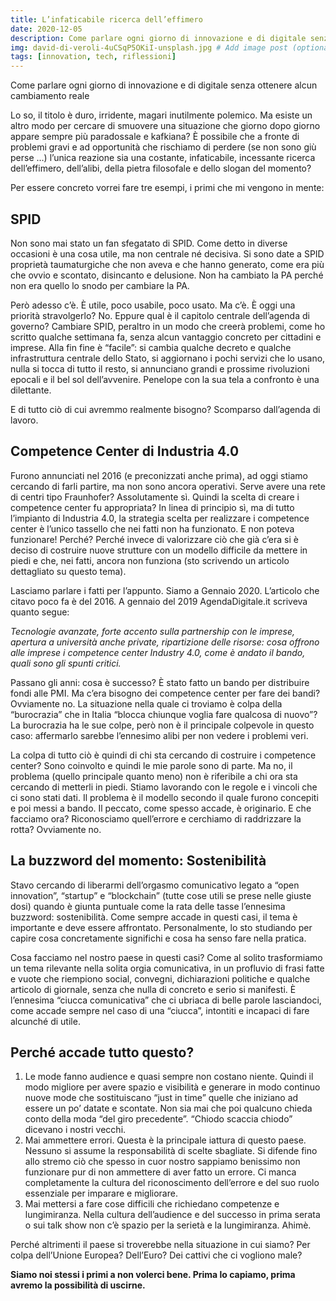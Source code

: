 ```yaml
---
title: L’infaticabile ricerca dell’effimero
date: 2020-12-05
description: Come parlare ogni giorno di innovazione e di digitale senza ottenere alcun cambiamento reale
img: david-di-veroli-4uCSqP5OKiI-unsplash.jpg # Add image post (optional)
tags: [innovation, tech, riflessioni]
---
```

Come parlare ogni giorno di innovazione e di digitale senza ottenere alcun cambiamento reale

Lo so, il titolo è duro, irridente, magari inutilmente polemico. Ma esiste un altro modo per cercare di smuovere una situazione che giorno dopo giorno appare sempre più paradossale e kafkiana? È possibile che a fronte di problemi gravi e ad opportunità che rischiamo di perdere (se non sono giù perse …) l’unica reazione sia una costante, infaticabile, incessante ricerca dell’effimero, dell’alibi, della pietra filosofale e dello slogan del momento?

Per essere concreto vorrei fare tre esempi, i primi che mi vengono in mente:

## SPID
Non sono mai stato un fan sfegatato di SPID. Come detto in diverse occasioni è una cosa utile, ma non centrale né decisiva. Si sono date a SPID proprietà taumaturgiche che non aveva e che hanno generato, come era più che ovvio e scontato, disincanto e delusione. Non ha cambiato la PA perché non era quello lo snodo per cambiare la PA.

Però adesso c’è. È utile, poco usabile, poco usato. Ma c’è. È oggi una priorità stravolgerlo? No. Eppure qual è il capitolo centrale dell’agenda di governo? Cambiare SPID, peraltro in un modo che creerà problemi, come ho scritto qualche settimana fa, senza alcun vantaggio concreto per cittadini e imprese. Alla fin fine è “facile”: si cambia qualche decreto e qualche infrastruttura centrale dello Stato, si aggiornano i pochi servizi che lo usano, nulla si tocca di tutto il resto, si annunciano grandi e prossime rivoluzioni epocali e il bel sol dell’avvenire. Penelope con la sua tela a confronto è una dilettante.

E di tutto ciò di cui avremmo realmente bisogno? Scomparso dall’agenda di lavoro.

## Competence Center di Industria 4.0
Furono annunciati nel 2016 (e preconizzati anche prima), ad oggi stiamo cercando di farli partire, ma non sono ancora operativi. Serve avere una rete di centri tipo Fraunhofer? Assolutamente sì. Quindi la scelta di creare i competence center fu appropriata? In linea di principio sì, ma di tutto l’impianto di Industria 4.0, la strategia scelta per realizzare i competence center è l’unico tassello che nei fatti non ha funzionato. E non poteva funzionare! Perché? Perché invece di valorizzare ciò che già c’era si è deciso di costruire nuove strutture con un modello difficile da mettere in piedi e che, nei fatti, ancora non funziona (sto scrivendo un articolo dettagliato su questo tema).

Lasciamo parlare i fatti per l’appunto. Siamo a Gennaio 2020. L’articolo che citavo poco fa è del 2016. A gennaio del 2019 AgendaDigitale.it scriveva quanto segue:

_Tecnologie avanzate, forte accento sulla partnership con le imprese, apertura a università anche private, ripartizione delle risorse: cosa offrono alle imprese i competence center Industry 4.0, come è andato il bando, quali sono gli spunti critici._

Passano gli anni: cosa è successo? È stato fatto un bando per distribuire fondi alle PMI. Ma c’era bisogno dei competence center per fare dei bandi? Ovviamente no. La situazione nella quale ci troviamo è colpa della “burocrazia” che in Italia “blocca chiunque voglia fare qualcosa di nuovo”? La burocrazia ha le sue colpe, però non è il principale colpevole in questo caso: affermarlo sarebbe l’ennesimo alibi per non vedere i problemi veri.

La colpa di tutto ciò è quindi di chi sta cercando di costruire i competence center? Sono coinvolto e quindi le mie parole sono di parte. Ma no, il problema (quello principale quanto meno) non è riferibile a chi ora sta cercando di metterli in piedi. Stiamo lavorando con le regole e i vincoli che ci sono stati dati. Il problema è il modello secondo il quale furono concepiti e poi messi a bando. Il peccato, come spesso accade, è originario. E che facciamo ora? Riconosciamo quell’errore e cerchiamo di raddrizzare la rotta? Ovviamente no.

## La buzzword del momento: Sostenibilità
Stavo cercando di liberarmi dell’orgasmo comunicativo legato a “open innovation”, “startup” e “blockchain” (tutte cose utili se prese nelle giuste dosi) quando è giunta puntuale come la rata delle tasse l’ennesima buzzword: sostenibilità. Come sempre accade in questi casi, il tema è importante e deve essere affrontato. Personalmente, lo sto studiando per capire cosa concretamente significhi e cosa ha senso fare nella pratica.

Cosa facciamo nel nostro paese in questi casi? Come al solito trasformiamo un tema rilevante nella solita orgia comunicativa, in un profluvio di frasi fatte e vuote che riempiono social, convegni, dichiarazioni politiche e qualche articolo di giornale, senza che nulla di concreto e serio si manifesti. È l’ennesima “ciucca comunicativa” che ci ubriaca di belle parole lasciandoci, come accade sempre nel caso di una “ciucca”, intontiti e incapaci di fare alcunché di utile.

## Perché accade tutto questo?
1. Le mode fanno audience e quasi sempre non costano niente. Quindi il modo migliore per avere spazio e visibilità e generare in modo continuo nuove mode che sostituiscano “just in time” quelle che iniziano ad essere un po’ datate e scontate. Non sia mai che poi qualcuno chieda conto della moda “del giro precedente”. “Chiodo scaccia chiodo” dicevano i nostri vecchi.
2. Mai ammettere errori. Questa è la principale iattura di questo paese. Nessuno si assume la responsabilità di scelte sbagliate. Si difende fino allo stremo ciò che spesso in cuor nostro sappiamo benissimo non funzionare pur di non ammettere di aver fatto un errore. Ci manca completamente la cultura del riconoscimento dell’errore e del suo ruolo essenziale per imparare e migliorare.
3. Mai mettersi a fare cose difficili che richiedano competenze e lungimiranza. Nella cultura dell’audience e del successo in prima serata o sui talk show non c’è spazio per la serietà e la lungimiranza. Ahimè.

Perché altrimenti il paese si troverebbe nella situazione in cui siamo? Per colpa dell’Unione Europea? Dell’Euro? Dei cattivi che ci vogliono male?

**Siamo noi stessi i primi a non volerci bene. Prima lo capiamo, prima avremo la possibilità di uscirne.**